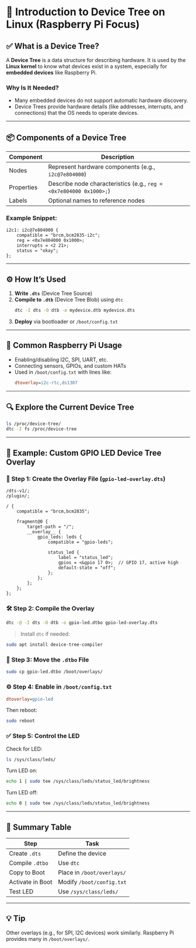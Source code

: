 
# 📘 Introduction to Device Tree on Linux (Raspberry Pi Focus)

## ✅ What is a Device Tree?

A **Device Tree** is a data structure for describing hardware. It is used by the **Linux kernel** to know what devices exist in a system, especially for **embedded devices** like Raspberry Pi.

### Why Is It Needed?
- Many embedded devices do not support automatic hardware discovery.
- Device Trees provide hardware details (like addresses, interrupts, and connections) that the OS needs to operate devices.

---

## 📦 Components of a Device Tree

| Component | Description |
|----------|-------------|
| Nodes    | Represent hardware components (e.g., `i2c@7e804000`) |
| Properties | Describe node characteristics (e.g., `reg = <0x7e804000 0x1000>;`) |
| Labels   | Optional names to reference nodes |

### Example Snippet:
```dts
i2c1: i2c@7e804000 {
    compatible = "brcm,bcm2835-i2c";
    reg = <0x7e804000 0x1000>;
    interrupts = <2 21>;
    status = "okay";
};
```

---

## ⚙️ How It’s Used

1. **Write `.dts`** (Device Tree Source)
2. **Compile to `.dtb`** (Device Tree Blob) using `dtc`
   ```bash
   dtc -I dts -O dtb -o mydevice.dtb mydevice.dts
   ```
3. **Deploy** via bootloader or `/boot/config.txt`

---

## 🧪 Common Raspberry Pi Usage

- Enabling/disabling I2C, SPI, UART, etc.
- Connecting sensors, GPIOs, and custom HATs
- Used in `/boot/config.txt` with lines like:
  ```ini
  dtoverlay=i2c-rtc,ds1307
  ```

---

## 🔍 Explore the Current Device Tree

```bash
ls /proc/device-tree/
dtc -I fs /proc/device-tree
```

---

## 📘 Example: Custom GPIO LED Device Tree Overlay

### 🧾 Step 1: Create the Overlay File (`gpio-led-overlay.dts`)

```dts
/dts-v1/;
/plugin/;

/ {
    compatible = "brcm,bcm2835";

    fragment@0 {
        target-path = "/";
        __overlay__ {
            gpio_leds: leds {
                compatible = "gpio-leds";

                status_led {
                    label = "status_led";
                    gpios = <&gpio 17 0>;  // GPIO 17, active high
                    default-state = "off";
                };
            };
        };
    };
};
```

### 🛠 Step 2: Compile the Overlay

```bash
dtc -@ -I dts -O dtb -o gpio-led.dtbo gpio-led-overlay.dts
```

> Install `dtc` if needed:
```bash
sudo apt install device-tree-compiler
```

### 📁 Step 3: Move the `.dtbo` File

```bash
sudo cp gpio-led.dtbo /boot/overlays/
```

### ⚙️ Step 4: Enable in `/boot/config.txt`

```ini
dtoverlay=gpio-led
```

Then reboot:

```bash
sudo reboot
```

### ✅ Step 5: Control the LED

Check for LED:
```bash
ls /sys/class/leds/
```

Turn LED on:
```bash
echo 1 | sudo tee /sys/class/leds/status_led/brightness
```

Turn LED off:
```bash
echo 0 | sudo tee /sys/class/leds/status_led/brightness
```

---

## 🧠 Summary Table

| Step              | Task |
|-------------------|------|
| Create `.dts`     | Define the device |
| Compile `.dtbo`   | Use `dtc` |
| Copy to Boot      | Place in `/boot/overlays/` |
| Activate in Boot  | Modify `/boot/config.txt` |
| Test LED          | Use `/sys/class/leds/` |

---

## 💡 Tip

Other overlays (e.g., for SPI, I2C devices) work similarly. Raspberry Pi provides many in `/boot/overlays/`.
